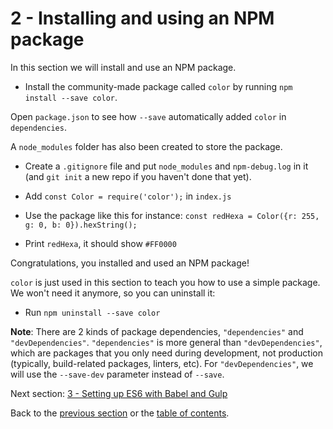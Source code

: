 # 2 - Installing and using an NPM package

In this section we will install and use an NPM package.

- Install the community-made package called `color` by running `npm install --save color`.

Open `package.json` to see how `--save` automatically added `color` in  `dependencies`.

A `node_modules` folder has also been created to store the package.

- Create a `.gitignore` file and put `node_modules` and `npm-debug.log` in it (and `git init` a new repo if you haven't done that yet).

- Add `const Color = require('color');` in `index.js`
- Use the package like this for instance: `const redHexa = Color({r: 255, g: 0, b: 0}).hexString();`
- Print `redHexa`, it should show `#FF0000`

Congratulations, you installed and used an NPM package!

`color` is just used in this section to teach you how to use a simple package. We won't need it anymore, so you can uninstall it:

- Run `npm uninstall --save color`

**Note**: There are 2 kinds of package dependencies, `"dependencies"` and `"devDependencies"`. `"dependencies"` is more general than `"devDependencies"`, which are packages that you only need during development, not production (typically, build-related packages, linters, etc). For `"devDependencies"`, we will use the `--save-dev` parameter instead of `--save`.


Next section: [3 - Setting up ES6 with Babel and Gulp](/3-es6-babel-gulp)

Back to the [previous section](/1-npm-and-package-json) or the [table of contents](https://github.com/verekia/modern-js-stack-training).
